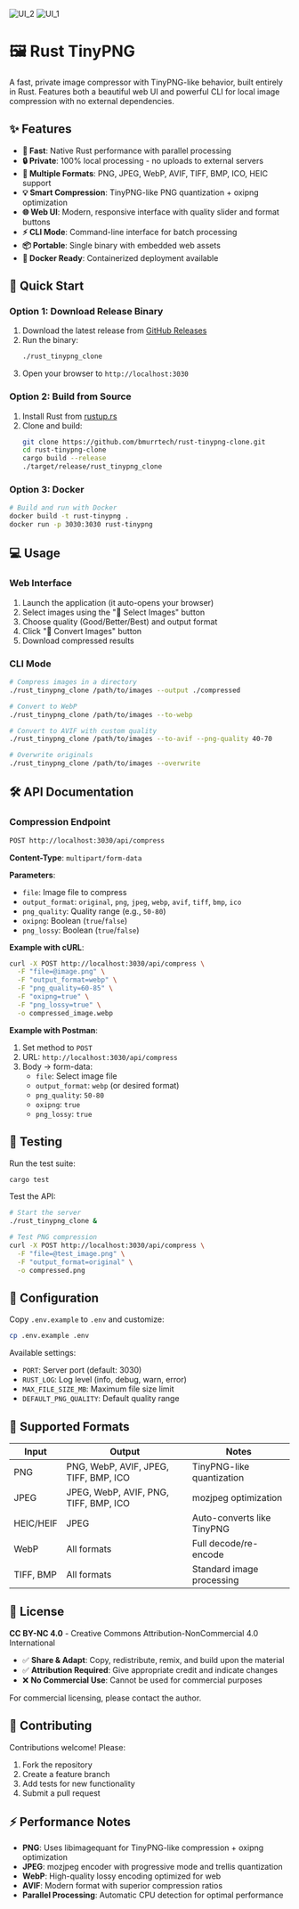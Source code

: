 ![UI_2](https://github.com/bmurrtech/rust-tinypng-clone/blob/main/assets/UI_2.webp)
![UI_1](https://github.com/bmurrtech/rust-tinypng-clone/blob/main/assets/UI_1.webp)
# 🖼️ Rust TinyPNG

A fast, private image compressor with TinyPNG-like behavior, built entirely in Rust. Features both a beautiful web UI and powerful CLI for local image compression with no external dependencies.

## ✨ Features

- **🚀 Fast**: Native Rust performance with parallel processing
- **🔒 Private**: 100% local processing - no uploads to external servers
- **🎨 Multiple Formats**: PNG, JPEG, WebP, AVIF, TIFF, BMP, ICO, HEIC support
- **💡 Smart Compression**: TinyPNG-like PNG quantization + oxipng optimization
- **🌐 Web UI**: Modern, responsive interface with quality slider and format buttons
- **⚡ CLI Mode**: Command-line interface for batch processing
- **📦 Portable**: Single binary with embedded web assets
- **🐳 Docker Ready**: Containerized deployment available

## 🚀 Quick Start

### Option 1: Download Release Binary
1. Download the latest release from [GitHub Releases](https://github.com/bmurrtech/rust-tinypng-clone/releases)
2. Run the binary:
   ```bash
   ./rust_tinypng_clone
   ```
3. Open your browser to `http://localhost:3030`

### Option 2: Build from Source
1. Install Rust from [rustup.rs](https://rustup.rs)
2. Clone and build:
   ```bash
   git clone https://github.com/bmurrtech/rust-tinypng-clone.git
   cd rust-tinypng-clone
   cargo build --release
   ./target/release/rust_tinypng_clone
   ```

### Option 3: Docker
```bash
# Build and run with Docker
docker build -t rust-tinypng .
docker run -p 3030:3030 rust-tinypng
```

## 💻 Usage

### Web Interface
1. Launch the application (it auto-opens your browser)
2. Select images using the "📁 Select Images" button
3. Choose quality (Good/Better/Best) and output format
4. Click "🚀 Convert Images" button
5. Download compressed results

### CLI Mode
```bash
# Compress images in a directory
./rust_tinypng_clone /path/to/images --output ./compressed

# Convert to WebP
./rust_tinypng_clone /path/to/images --to-webp

# Convert to AVIF with custom quality
./rust_tinypng_clone /path/to/images --to-avif --png-quality 40-70

# Overwrite originals
./rust_tinypng_clone /path/to/images --overwrite
```

## 🛠 API Documentation

### Compression Endpoint
```bash
POST http://localhost:3030/api/compress
```

**Content-Type**: `multipart/form-data`

**Parameters**:
- `file`: Image file to compress
- `output_format`: `original`, `png`, `jpeg`, `webp`, `avif`, `tiff`, `bmp`, `ico`
- `png_quality`: Quality range (e.g., `50-80`)
- `oxipng`: Boolean (`true`/`false`)
- `png_lossy`: Boolean (`true`/`false`)

**Example with cURL**:
```bash
curl -X POST http://localhost:3030/api/compress \
  -F "file=@image.png" \
  -F "output_format=webp" \
  -F "png_quality=60-85" \
  -F "oxipng=true" \
  -F "png_lossy=true" \
  -o compressed_image.webp
```

**Example with Postman**:
1. Set method to `POST`
2. URL: `http://localhost:3030/api/compress`
3. Body → form-data:
   - `file`: Select image file
   - `output_format`: `webp` (or desired format)
   - `png_quality`: `50-80`
   - `oxipng`: `true`
   - `png_lossy`: `true`

## 🧪 Testing

Run the test suite:
```bash
cargo test
```

Test the API:
```bash
# Start the server
./rust_tinypng_clone &

# Test PNG compression
curl -X POST http://localhost:3030/api/compress \
  -F "file=@test_image.png" \
  -F "output_format=original" \
  -o compressed.png
```

## 🔧 Configuration

Copy `.env.example` to `.env` and customize:
```bash
cp .env.example .env
```

Available settings:
- `PORT`: Server port (default: 3030)
- `RUST_LOG`: Log level (info, debug, warn, error)
- `MAX_FILE_SIZE_MB`: Maximum file size limit
- `DEFAULT_PNG_QUALITY`: Default quality range

## 🧬 Supported Formats

| Input | Output | Notes |
|-------|-----------|-------|
| PNG | PNG, WebP, AVIF, JPEG, TIFF, BMP, ICO | TinyPNG-like quantization |
| JPEG | JPEG, WebP, AVIF, PNG, TIFF, BMP, ICO | mozjpeg optimization |
| HEIC/HEIF | JPEG | Auto-converts like TinyPNG |
| WebP | All formats | Full decode/re-encode |
| TIFF, BMP | All formats | Standard image processing |

## 📄 License

**CC BY-NC 4.0** - Creative Commons Attribution-NonCommercial 4.0 International

- ✅ **Share & Adapt**: Copy, redistribute, remix, and build upon the material
- ✅ **Attribution Required**: Give appropriate credit and indicate changes
- ❌ **No Commercial Use**: Cannot be used for commercial purposes

For commercial licensing, please contact the author.

## 🤝 Contributing

Contributions welcome! Please:
1. Fork the repository
2. Create a feature branch
3. Add tests for new functionality  
4. Submit a pull request

## ⚡ Performance Notes

- **PNG**: Uses libimagequant for TinyPNG-like compression + oxipng optimization
- **JPEG**: mozjpeg encoder with progressive mode and trellis quantization
- **WebP**: High-quality lossy encoding optimized for web
- **AVIF**: Modern format with superior compression ratios
- **Parallel Processing**: Automatic CPU detection for optimal performance
